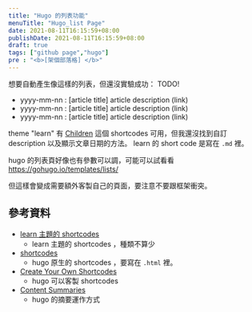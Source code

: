 ```yaml
---
title: "Hugo 的列表功能"
menuTitle: "Hugo_list Page"
date: 2021-08-11T16:15:59+08:00
publishDate: 2021-08-11T16:15:59+08:00
draft: true
tags: ["github page","hugo"]
pre : "<b>[架個部落格] </b>"
---
```


想要自動產生像這樣的列表，但還沒實驗成功：
TODO!

- yyyy-mm-nn : [article title] article description (link)
- yyyy-mm-nn : [article title] article description (link)
- yyyy-mm-nn : [article title] article description (link)


theme "learn" 有 [Children](https://learn.netlify.app/en/shortcodes/children/) 這個 shortcodes 可用，但我還沒找到自訂 description 以及顯示文章日期的方法。
learn 的 short code 是寫在 `.md` 裡。

hugo 的列表頁好像也有參數可以調，可能可以試看看
https://gohugo.io/templates/lists/

但這樣會變成需要額外客製自己的頁面，要注意不要跟框架衝突。


## 參考資料
- [learn 主題的 shortcodes](https://learn.netlify.app/en/shortcodes/)
    - learn 主題的 shortcodes ，種類不算少
- [shortcodes](https://gohugo.io/content-management/shortcodes/)
    - hugo 原生的 shortcodes ，要寫在 `.html` 裡。
- [Create Your Own Shortcodes](https://gohugo.io/templates/shortcode-templates/)
    - hugo 可以客製 shortcodes
- [Content Summaries](https://gohugo.io/content-management/summaries/)
    - hugo 的摘要運作方式


